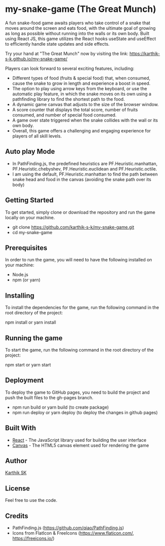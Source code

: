 # my-snake-game (The Great Munch)

A fun snake-food game awaits players who take control of a snake that moves around the screen and eats food, with the ultimate goal of growing as long as possible without running into the walls or its own body. Built using React JS, this game utilizes the React hooks useState and useEffect to efficiently handle state updates and side effects.

Try your hand at "The Great Munch" now by visiting the link: https://karthik-s-k.github.io/my-snake-game/

Players can look forward to several exciting features, including:

- Different types of food (fruits & special food) that, when consumed, cause the snake to grow in length and experience a boost in speed.
- The option to play using arrow keys from the keyboard, or use the automatic play feature, in which the snake moves on its own using a pathfinding library to find the shortest path to the food.
- A dynamic game canvas that adjusts to the size of the browser window.
- A score counter that displays the total score, number of fruits consumed, and number of special food consumed.
- A game over state triggered when the snake collides with the wall or its own body.
- Overall, this game offers a challenging and engaging experience for players of all skill levels.

## Auto play Mode

- In PathFinding.js, the predefined heuristics are PF.Heuristic.manhattan, PF.Heuristic.chebyshev, PF.Heuristic.euclidean and PF.Heuristic.octile.
- I am using the default, PF.Heuristic.manhattan to find the path between snake head and food in the canvas (avoiding the snake path over its body)

## Getting Started

To get started, simply clone or download the repository and run the game locally on your machine.

- git clone https://github.com/karthik-s-k/my-snake-game.git
- cd my-snake-game

## Prerequisites

In order to run the game, you will need to have the following installed on your machine:

- Node.js
- npm (or yarn)

## Installing

To install the dependencies for the game, run the following command in the root directory of the project:

npm install or yarn install

## Running the game

To start the game, run the following command in the root directory of the project:

npm start or yarn start

## Deployment

To deploy the game to GitHub pages, you need to build the project and push the built files to the gh-pages branch.

- npm run build or yarn build (to create package)
- npm run deploy or yarn deploy (to deploy the changes in github pages)

## Built With

- [React](https://reactjs.org/) - The JavaScript library used for building the user interface
- [Canvas](https://developer.mozilla.org/en-US/docs/Web/API/Canvas_API) - The HTML5 canvas element used for rendering the game

## Author

[Karthik SK](https://github.com/karthik-s-k)

## License

Feel free to use the code.

## Credits

- PathFinding.js (https://github.com/qiao/PathFinding.js)
- Icons from FlatIcon & FreeIcons (https://www.flaticon.com/, https://freeicons.io/)
